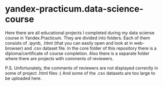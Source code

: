 # yandex-practicum.data-science-course
Here there are all educational projects I completed during my data sciense course in Yandex.Practicum. They are divided into folders. Each of them consists of .ipynb, .html (that you can easily open and look at in web-browser) and .csv dataset file. In the core folder of this repository there is a diploma/certificate of course completion. Also there is a separate folder where there are projects with comments of reviewers.

P.S. Unfortunately, the comments of reviewers are not displayed correctly in some of project .html files :( And some of the .csv datasets are too large to be uploaded here.

